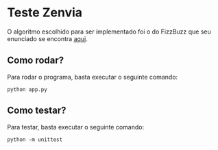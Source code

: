 # Teste Zenvia

O algoritmo escolhido para ser implementado foi o do FizzBuzz que seu enunciado se encontra [aqui](http://codingdojo.org/kata/FizzBuzz/).

## Como rodar?

Para rodar o programa, basta executar o seguinte comando:

    python app.py

## Como testar?

Para testar, basta executar o seguinte comando:

    python -m unittest
